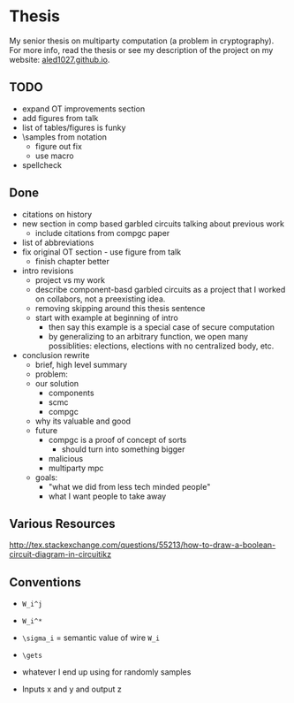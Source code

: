 # Thesis
My senior thesis on multiparty computation (a problem in cryptography). For more info, read the thesis or see my description of the project on my website: [aled1027.github.io](aled1027.github.io).


## TODO
- expand OT improvements section
- add figures from talk
- list of tables/figures is funky
- \samples from notation
    - figure out fix
    - use macro
- spellcheck

## Done
* citations on history
* new section in comp based garbled circuits talking about previous work
    * include citations from compgc paper
* list of abbreviations
* fix original OT section - use figure from talk
    * finish chapter better
* intro revisions
    * project vs my work
    * describe component-basd garbled circuits as a project that I worked on collabors, not a preexisting idea.
    * removing skipping around this thesis sentence
    * start with example at beginning of intro
        * then say this example is a special case of secure computation
        * by generalizing to an arbitrary function, we open many possiblities: elections, elections with no centralized body, etc. 
* conclusion rewrite
    * brief, high level summary
    * problem:
    * our solution
        * components
        * scmc
        * compgc
    * why its valuable and good
    * future 
        * compgc is a proof of concept of sorts
             * should turn into something bigger
        * malicious
        * multiparty mpc
    * goals:
        * "what we did from less tech minded people"
        * what I want people to take away

## Various Resources
http://tex.stackexchange.com/questions/55213/how-to-draw-a-boolean-circuit-diagram-in-circuitikz

## Conventions
- `W_i^j`
- `W_i^*`
- `\sigma_i` = semantic value of wire `W_i`
- `\gets`
- whatever I end up using for randomly samples

- Inputs x and y and output z
